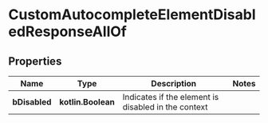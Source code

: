 
# CustomAutocompleteElementDisabledResponseAllOf

## Properties
Name | Type | Description | Notes
------------ | ------------- | ------------- | -------------
**bDisabled** | **kotlin.Boolean** | Indicates if the element is disabled in the context | 



